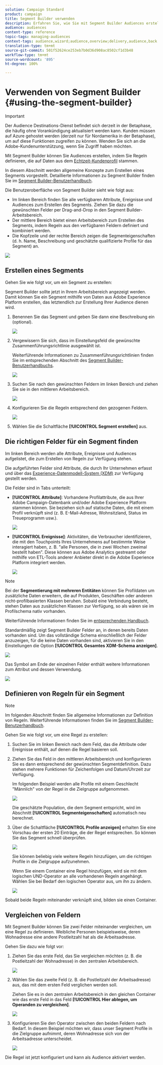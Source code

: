 ```yaml
---
solution: Campaign Standard
product: campaign
title: Segment Builder verwenden
description: Erfahren Sie, wie Sie mit Segment Builder Audiences erstellen können.
audience: audiences
content-type: reference
topic-tags: managing-audiences
context-tags: audience,wizard;audience,overview;delivery,audience,back
translation-type: tm+mt
source-git-commit: 501f52624ce253eb7b0d36d908ac8502cf1d3b48
workflow-type: tm+mt
source-wordcount: '895'
ht-degree: 100%

---
```



# Verwenden von Segment Builder {#using-the-segment-builder}

>[!IMPORTANT]
>
>Der Audience Destinations-Dienst befindet sich derzeit in der Betaphase, die häufig ohne Vorankündigung aktualisiert werden kann. Kunden müssen auf Azure gehostet werden (derzeit nur für Nordamerika in der Betaphase), um auf diese Funktionen zugreifen zu können. Wenden Sie sich an die Adobe-Kundenunterstützung, wenn Sie Zugriff haben möchten.

Mit Segment Builder können Sie Audiences erstellen, indem Sie Regeln definieren, die auf Daten aus dem [Echtzeit-Kundenprofil](https://docs.adobe.com/content/help/de-DE/experience-platform/profile/home.html) stammen.

In diesem Abschnitt werden allgemeine Konzepte zum Erstellen eines Segments vorgestellt. Detaillierte Informationen zu Segment Builder finden Sie im [Segment Builder-Benutzerhandbuch](https://docs.adobe.com/content/help/de-DE/experience-platform/segmentation/ui/overview.html).

Die Benutzeroberfläche von Segment Builder sieht wie folgt aus:

* Im linken Bereich finden Sie alle verfügbaren Attribute, Ereignisse und Audiences zum Erstellen des Segments. Ziehen Sie dazu die gewünschten Felder per Drag-and-Drop in den Segment Builder-Arbeitsbereich.
* Der mittlere Bereich bietet einen Arbeitsbereich zum Erstellen des Segments, indem Regeln aus den verfügbaren Feldern definiert und kombiniert werden.
* Die Kopfzeile und der rechte Bereich zeigen die Segmenteigenschaften (d. h. Name, Beschreibung und geschätzte qualifizierte Profile für das Segment) an.

![](assets/aep_audiences_interface.png)

## Erstellen eines Segments

Gehen Sie wie folgt vor, um ein Segment zu erstellen:

 Segment Builder sollte jetzt in Ihrem Arbeitsbereich angezeigt werden. Damit können Sie ein Segment mithilfe von Daten aus Adobe Experience Platform erstellen, das letztendlich zur Erstellung Ihrer Audience dienen wird.

1. Benennen Sie das Segment und geben Sie dann eine Beschreibung ein (optional).

   ![](assets/aep_audiences_creation_edit_name.png)

1. Vergewissern Sie sich, dass im Einstellungsfeld die gewünschte Zusammenführungsrichtlinie ausgewählt ist.

   Weiterführende Informationen zu Zusammenführungsrichtlinien finden Sie im entsprechenden Abschnitt des [Segment Builder-Benutzerhandbuchs](https://docs.adobe.com/content/help/de-DE/experience-platform/segmentation/ui/overview.html).

   ![](assets/aep_audiences_mergepolicy.png)

1. Suchen Sie nach den gewünschten Feldern im linken Bereich und ziehen Sie sie in den mittleren Arbeitsbereich.

   ![](assets/aep_audiences_dragfield.png)

1. Konfigurieren Sie die Regeln entsprechend den gezogenen Feldern.

   ![](assets/aep_audiences_configure_rules.png)

1. Wählen Sie die Schaltfläche **[!UICONTROL Segment erstellen]** aus.

## Die richtigen Felder für ein Segment finden

Im linken Bereich werden alle Attribute, Ereignisse und Audiences aufgelistet, die zum Erstellen von Regeln zur Verfügung stehen.

Die aufgeführten Felder sind Attribute, die durch Ihr Unternehmen erfasst und über das [Experience-Datenmodell-System (XDM)](https://docs.adobe.com/content/help/de-DE/experience-platform/xdm/home.html) zur Verfügung gestellt werden.

Die Felder sind in Tabs unterteilt:

* **[!UICONTROL Attribute]**: Vorhandene Profilattribute, die aus Ihrer Adobe Campaign-Datenbank und/oder Adobe Experience Platform stammen können. Sie beziehen sich auf statische Daten, die mit einem Profil verknüpft sind (z. B. E-Mail-Adresse, Wohnsitzland, Status im Treueprogramm usw.).

   ![](assets/aep_audiences_attributestab.png)

* **[!UICONTROL Ereignisse]**: Aktivitäten, die Verbraucher identifizieren, die mit den Touchpoints Ihres Unternehmens auf bestimmte Weise interagiert haben, z. B. &quot;alle Personen, die in zwei Wochen zweimal bestellt haben&quot;. Diese können aus Adobe Analytics gestreamt oder mithilfe von ETL-Tools anderer Anbieter direkt in die Adobe Experience Platform integriert werden.

   ![](assets/aep_audiences_eventstab.png)

>[!NOTE]
>
>Bei der **Segmentierung mit mehreren Entitäten** können Sie Profildaten um zusätzliche Daten erweitern, die auf Produkten, Geschäften oder anderen nicht-profilbasierten Klassen beruhen. Sobald eine Verbindung besteht, stehen Daten aus zusätzlichen Klassen zur Verfügung, so als wären sie im Profilschema nativ vorhanden.
>
>Weiterführende Informationen finden Sie im [entsprechenden Handbuch](https://docs.adobe.com/content/help/de-DE/experience-platform/segmentation/multi-entity-segmentation.html).

Standardmäßig zeigt Segment Builder Felder an, in denen bereits Daten vorhanden sind. Um das vollständige Schema einschließlich der Felder anzuzeigen, für die keine Daten vorhanden sind, aktivieren Sie in den Einstellungen die Option **[!UICONTROL Gesamtes XDM-Schema anzeigen]**.

![](assets/aep_audiences_populatedfields.png)

Das Symbol am Ende der einzelnen Felder enthält weitere Informationen zum Attribut und dessen Verwendung.

![](assets/aep_audiences_isymbol.png)

## Definieren von Regeln für ein Segment

>[!NOTE]
>
>Im folgenden Abschnitt finden Sie allgemeine Informationen zur Definition von Regeln. Weiterführende Informationen finden Sie im [Segment Builder-Benutzerhandbuch](https://docs.adobe.com/content/help/de-DE/experience-platform/segmentation/ui/overview.html).

Gehen Sie wie folgt vor, um eine Regel zu erstellen:

1. Suchen Sie im linken Bereich nach dem Feld, das die Attribute oder Ereignisse enthält, auf denen die Regel basieren soll.

1. Ziehen Sie das Feld in den mittleren Arbeitsbereich und konfigurieren Sie es dann entsprechend der gewünschten Segmentdefinition. Dazu stehen mehrere Funktionen für Zeichenfolgen und Datum/Uhrzeit zur Verfügung.

   Im folgenden Beispiel werden alle Profile mit einem Geschlecht &quot;Männlich&quot; von der Regel in die Zielgruppe aufgenommen.

   ![](assets/aep_audiences_malegender.png)

   Die geschätzte Population, die dem Segment entspricht, wird im Abschnitt **[!UICONTROL Segmenteigenschaften]** automatisch neu berechnet.

1. Über die Schaltfläche **[!UICONTROL Profile anzeigen]** erhalten Sie eine Vorschau der ersten 20 Einträge, die der Regel entsprechen. So können Sie das Segment schnell überprüfen.

   ![](assets/aep_audiences_samplepreview.png)

   Sie können beliebig viele weitere Regeln hinzufügen, um die richtigen Profile in die Zielgruppe aufzunehmen.

   Wenn Sie einem Container eine Regel hinzufügen, wird sie mit dem logischen UND-Operator an alle vorhandenen Regeln angehängt. Wählen Sie bei Bedarf den logischen Operator aus, um ihn zu ändern.

   ![](assets/aep_audiences_andoperator.png)

Sobald beide Regeln miteinander verknüpft sind, bilden sie einen Container.

## Vergleichen von Feldern

Mit Segment Builder können Sie zwei Felder miteinander vergleichen, um eine Regel zu definieren. Weibliche Personen beispielsweise, deren Wohnadresse eine andere Postleitzahl hat als die Arbeitsadresse.

Gehen Sie dazu wie folgt vor:

1. Ziehen Sie das erste Feld, das Sie vergleichen möchten (z. B. die Postleitzahl der Wohnadresse) in den zentralen Arbeitsbereich.

   ![](assets/aep_audiences_comparing_1.png)

1. Wählen Sie das zweite Feld (z. B. die Postleitzahl der Arbeitsadresse) aus, das mit dem ersten Feld verglichen werden soll.

   Ziehen Sie es in den zentralen Arbeitsbereich in den gleichen Container wie das erste Feld in das Feld **[!UICONTROL Hier ablegen, um Operanden zu vergleichen]**.

   ![](assets/aep_audiences_comparing_2.png)

1. Konfigurieren Sie den Operator zwischen den beiden Feldern nach Bedarf. In diesem Beispiel möchten wir, dass unser Segment Profile in die Zielgruppe aufnimmt, deren Wohnadresse sich von der Arbeitsadresse unterscheidet.

   ![](assets/aep_audiences_comparing_3.png)

Die Regel ist jetzt konfiguriert und kann als Audience aktiviert werden.
